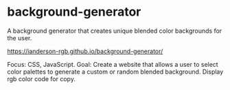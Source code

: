 # background-generator
A background generator that creates unique blended color backgrounds for the user.  

https://ianderson-rgb.github.io/background-generator/

Focus: CSS, JavaScript.
Goal: Create a website that allows a user to select color palettes to generate a custom or random blended background. Display rgb color code for copy.
